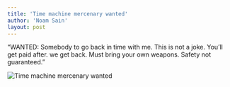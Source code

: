 ```yaml
---
title: 'Time machine mercenary wanted'
author: 'Noam Sain'
layout: post
---
```


“WANTED: Somebody to go back in time with me. This is not a joke. You’ll get paid after. we get back. Must bring your own weapons. Safety not guaranteed.”

![Time machine mercenary wanted](https://2.bp.blogspot.com/_8aN4krk1nsk/TG-91gdqbHI/AAAAAAAAAaw/lzvi3u3Kdps/s1600/20100303.jpg "Time machine mercenary wanted")
